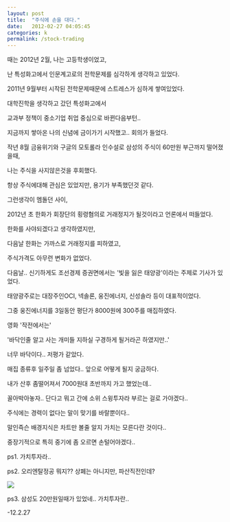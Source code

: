 ```yaml
---
layout: post
title:  "주식에 손을 대다."
date:   2012-02-27 04:05:45
categories: k
permalink: /stock-trading
---
```


때는 2012년  2월, 나는 고등학생이었고, 

난 특성화고에서 인문계고로의 전학문제를 심각하게 생각하고 있었다.

2011년 9월부터 시작된 전학문제때문에 스트레스가 심하게 쌓여있었다. 

대학진학을 생각하고 갔던 특성화고에서 

교과부 정책이 중소기업 취업 중심으로 바뀐다음부턴.. 

지금까지 쌓아온 나의 신념에 금이가기 시작했고.. 회의가 들었다. 


작년 8월 금융위기와 구글의 모토롤라 인수설로 삼성의 주식이 60만원 부근까지 떨어졌을때, 

나는 주식을 사지않은것을 후회했다. 

항상 주식에대해 관심은 있었지만, 용기가 부족했던것 같다.

그런생각이 멤돌던 사이, 

2012년 초 한화가 회장단의 횡령혐의로 거래정지가 될것이라고 언론에서 떠들었다.

한화를 사야되겠다고 생각하였지만, 

다음날 한화는 가까스로 거래정지를 피하였고, 

주식가격도 아무런 변화가 없었다.


다음날.. 신기하게도 조선경제 증권면에서는 '빛을 잃은 태양광'이라는 주제로 기사가 있었다.

태양광주로는 대장주인OCI, 넥솔론, 웅진에너지, 신성솔라 등이 대표적이었다.


그중 웅진에너지를 3일동안 평단가 8000원에 300주를 매집하였다.

영화 '작전에서는'

'바닥인줄 알고 사는 개미들 지하실 구경하게 될거라곤 하였지만..'

너무 바닥이다.. 저평가 같았다. 

매집 종류후 일주일 좀 넘었다.. 앞으로 어떻게 될지 궁금하다.

내가 산후 좀떨어져서 7000원대 초반까지 가고 했었는데..

꼴아박아놓자.. 단다고 뭐고 간에 소위 스윙투자라 부르는 걸로 가야겠다..


주식에는 경력이 없다는 말이 맞기를 바랄뿐이다..

말인즉슨 배경지식은 차트만 볼줄 알지 가치는 모른다란 것이다..

중장기적으로 특히 중기에 좀 오르면 손털어야겠다..



ps1. 가치투자라..

ps2. 오리엔탈정공 뭐지?? 상폐는 아니지만, 파산직전인데? 

<img src="http://cfile3.uf.tistory.com/image/2228E14652A557A92BC092">
 
ps3. 삼성도 20만원일때가 있었네.. 가치투자란..

-12.2.27
